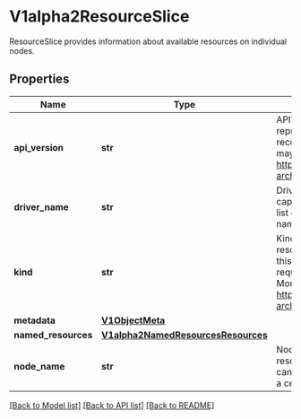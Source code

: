 # V1alpha2ResourceSlice

ResourceSlice provides information about available resources on individual nodes.
## Properties
Name | Type | Description | Notes
------------ | ------------- | ------------- | -------------
**api_version** | **str** | APIVersion defines the versioned schema of this representation of an object. Servers should convert recognized schemas to the latest internal value, and may reject unrecognized values. More info: https://git.k8s.io/community/contributors/devel/sig-architecture/api-conventions.md#resources | [optional] 
**driver_name** | **str** | DriverName identifies the DRA driver providing the capacity information. A field selector can be used to list only ResourceSlice objects with a certain driver name. | 
**kind** | **str** | Kind is a string value representing the REST resource this object represents. Servers may infer this from the endpoint the kubernetes.client submits requests to. Cannot be updated. In CamelCase. More info: https://git.k8s.io/community/contributors/devel/sig-architecture/api-conventions.md#types-kinds | [optional] 
**metadata** | [**V1ObjectMeta**](V1ObjectMeta.md) |  | [optional] 
**named_resources** | [**V1alpha2NamedResourcesResources**](V1alpha2NamedResourcesResources.md) |  | [optional] 
**node_name** | **str** | NodeName identifies the node which provides the resources if they are local to a node.  A field selector can be used to list only ResourceSlice objects with a certain node name. | [optional] 

[[Back to Model list]](../README.md#documentation-for-models) [[Back to API list]](../README.md#documentation-for-api-endpoints) [[Back to README]](../README.md)


